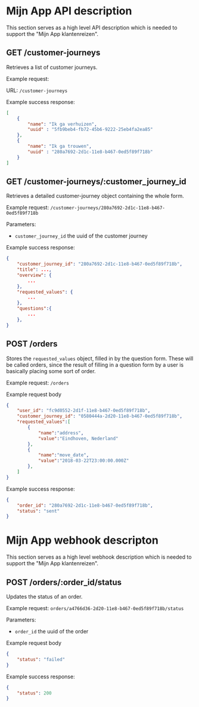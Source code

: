 # Mijn App API description

This section serves as a high level API description which is needed to support the "Mijn App klantenreizen".

## GET /customer-journeys

Retrieves a list of customer journeys.

Example request:

URL: `/customer-journeys`

Example success response:

```JSON
[
    {
        "name": "Ik ga verhuizen",
        "uuid" : "5fb9beb4-fb72-45b6-9222-25eb4fa2ea85"
    },
    {
        "name": "Ik ga trouwen",
        "uuid" : "280a7692-2d1c-11e8-b467-0ed5f89f718b"
    }
]
```

## GET /customer-journeys/:customer_journey_id

Retrieves a detailed customer-journey object containing the whole form.

Example request: `/customer-journeys/280a7692-2d1c-11e8-b467-0ed5f89f718b`

Parameters:

* `customer_journey_id` the uuid of the customer journey

Example success response:

```JSON
{
    "customer_journey_id": "280a7692-2d1c-11e8-b467-0ed5f89f718b",
    "title": ...,
    "overview": {
        ...
    },
    "requested_values": {
        ...
    },
    "questions":{
        ...
    },
}
```

## POST /orders

Stores the `requested_values` object, filled in by the question form. These will be called orders, since the result of filling in a question form by a user is basically placing some sort of order.

Example request: `/orders`

Example request body

```JSON
{
    "user_id": "fc9d0552-2d1f-11e8-b467-0ed5f89f718b",
    "customer_journey_id": "0580444a-2d20-11e8-b467-0ed5f89f718b",
    "requested_values":[
        {
            "name":"address",
            "value":"Eindhoven, Nederland"
        },
        {
            "name":"move_date",
            "value":"2018-03-22T23:00:00.000Z"
        },
    ]
}
```

Example success response:

```JSON
{
    "order_id": "280a7692-2d1c-11e8-b467-0ed5f89f718b",
    "status": "sent"
}
```

# Mijn App webhook descripton

This section serves as a high level webhook description which is needed to support the "Mijn App klantenreizen".

## POST /orders/:order_id/status

Updates the status of an order.

Example request: `orders/a4766d36-2d20-11e8-b467-0ed5f89f718b/status`

Parameters:

* `order_id` the uuid of the order

Example request body

```JSON
{
    "status": "failed"
}
```

Example success response:

```JSON
{
    "status": 200
}
```